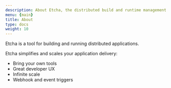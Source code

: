 ```yaml
---
description: About Etcha, the distributed build and runtime management tool
menu: {main}
title: About
type: docs
weight: 10
---
```


Etcha is a tool for building and running distributed applications.

Etcha simplifies and scales your application delivery:

- Bring your own tools
- Great developer UX
- Infinite scale
- Webhook and event triggers

